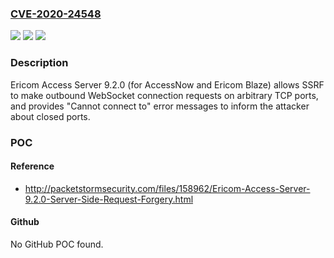 ### [CVE-2020-24548](https://cve.mitre.org/cgi-bin/cvename.cgi?name=CVE-2020-24548)
![](https://img.shields.io/static/v1?label=Product&message=n%2Fa&color=blue)
![](https://img.shields.io/static/v1?label=Version&message=n%2Fa&color=blue)
![](https://img.shields.io/static/v1?label=Vulnerability&message=n%2Fa&color=brighgreen)

### Description

Ericom Access Server 9.2.0 (for AccessNow and Ericom Blaze) allows SSRF to make outbound WebSocket connection requests on arbitrary TCP ports, and provides "Cannot connect to" error messages to inform the attacker about closed ports.

### POC

#### Reference
- http://packetstormsecurity.com/files/158962/Ericom-Access-Server-9.2.0-Server-Side-Request-Forgery.html

#### Github
No GitHub POC found.

